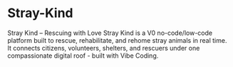 # Stray-Kind
Stray Kind – Rescuing with Love Stray Kind is a V0 no-code/low-code platform built to rescue, rehabilitate, and rehome stray animals in real time. It connects citizens, volunteers, shelters, and rescuers under one compassionate digital roof - built with Vibe Coding.
